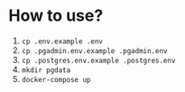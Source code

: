 # How to use?

1. `cp .env.example .env`
2. `cp .pgadmin.env.example .pgadmin.env`
3. `cp .postgres.env.example .postgres.env`
4. `mkdir pgdata`
5. `docker-compose up`
